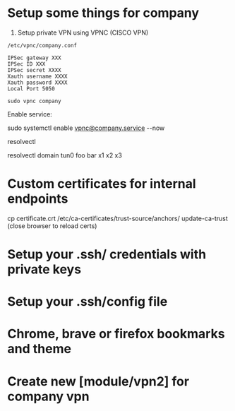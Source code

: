 # Setup some things for company

1. Setup private VPN using VPNC (CISCO VPN)

`/etc/vpnc/company.conf`

```
IPSec gateway XXX
IPSec ID XXX
IPSec secret XXXX
Xauth username XXXX
Xauth password XXXX
Local Port 5050
```

`sudo vpnc company`

Enable service:

sudo systemctl enable vpnc@company.service --now

resolvectl

resolvectl domain tun0 foo bar x1 x2 x3

# Custom certificates for internal endpoints

cp certificate.crt /etc/ca-certificates/trust-source/anchors/
update-ca-trust
(close browser to reload certs)


# Setup your .ssh/ credentials with private keys
# Setup your .ssh/config file
# Chrome, brave or firefox bookmarks and theme


# Create new [module/vpn2] for company vpn